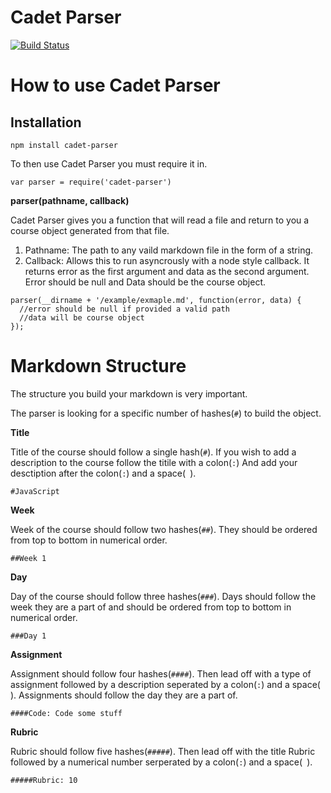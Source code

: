 # Cadet Parser

[![Build Status](https://travis-ci.org/cf-lms/cadet-parser.svg)](https://travis-ci.org/cf-lms/cadet-parser)

**How to use Cadet Parser**
==========================
Installation
-----------------
```npm install cadet-parser```

To then use Cadet Parser you must require it in.

```var parser = require('cadet-parser')```

**parser(pathname, callback)**

Cadet Parser gives you a function that will read a file and return to you a course object generated from that file.

1. Pathname: The path to any vaild markdown file in the form of a string.
2. Callback: Allows this to run asyncrously with a node style callback. It returns error as the first argument and data as the second argument. Error should be null and Data should be the course object.

```
parser(__dirname + '/example/exmaple.md', function(error, data) {
  //error should be null if provided a valid path
  //data will be course object
});
```

**Markdown Structure**
===================================

The structure you build your markdown is very important.

The parser is looking for a specific number of hashes(`#`) to build the object.

**Title**

Title of the course should follow a single hash(`#`).
If you wish to add a description to the course follow the titile with a colon(`:`) And add your desctiption after the colon(`:`) and a space(` `).

```#JavaScript```

**Week**

Week of the course should follow two hashes(`##`). They should be ordered from top to bottom in numerical order.

```##Week 1```

**Day**

Day of the course should follow three hashes(`###`). Days should follow the week they are a part of and should be ordered from top to bottom in numerical order.

```###Day 1```

**Assignment**

Assignment should follow four hashes(`####`). Then lead off with a type of assignment followed by a description seperated by a colon(`:`) and a space(` `). Assignments should follow the day they are a part of.

```####Code: Code some stuff```

**Rubric**

Rubric should follow five hashes(`#####`). Then lead off with the title Rubric followed by a numerical number serperated by a colon(`:`) and a space(` `).

```#####Rubric: 10```
